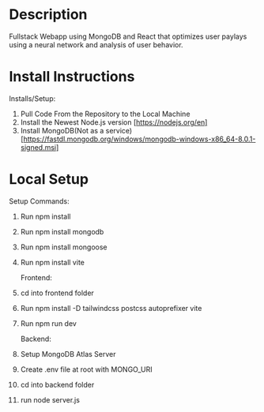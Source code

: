 # Description
Fullstack Webapp using MongoDB and React that optimizes user paylays using a neural network and analysis of user behavior.

# Install Instructions

  Installs/Setup:
1. Pull Code From the Repository to the Local Machine
2. Install the Newest Node.js version [https://nodejs.org/en]
3. Install MongoDB(Not as a service) [https://fastdl.mongodb.org/windows/mongodb-windows-x86_64-8.0.1-signed.msi]

# Local Setup
  Setup Commands:
1. Run npm install
2. Run npm install mongodb
3. Run npm install mongoose 
4. Run npm install vite
   
   Frontend:
1. cd into frontend folder
2. Run npm install -D tailwindcss postcss autoprefixer vite
3. Run npm run dev

   Backend:
1. Setup MongoDB Atlas Server
2. Create .env file at root with MONGO_URI
3. cd into backend folder
4. run node server.js
